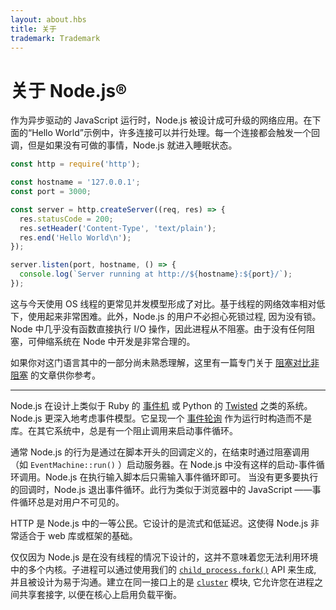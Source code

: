 ```yaml
---
layout: about.hbs
title: 关于
trademark: Trademark
---
```

# 关于 Node.js&reg;

作为异步驱动的 JavaScript 运行时，Node.js 被设计成可升级的网络应用。在下面的“Hello World”示例中，许多连接可以并行处理。每一个连接都会触发一个回调，但是如果没有可做的事情，Node.js 就进入睡眠状态。

```javascript
const http = require('http');

const hostname = '127.0.0.1';
const port = 3000;

const server = http.createServer((req, res) => {
  res.statusCode = 200;
  res.setHeader('Content-Type', 'text/plain');
  res.end('Hello World\n');
});

server.listen(port, hostname, () => {
  console.log(`Server running at http://${hostname}:${port}/`);
});
```

这与今天使用 OS 线程的更常见并发模型形成了对比。基于线程的网络效率相对低下，使用起来非常困难。此外，Node.js 的用户不必担心死锁过程, 因为没有锁。Node 中几乎没有函数直接执行 I/O 操作，因此进程从不阻塞。由于没有任何阻塞，可伸缩系统在 Node 中开发是非常合理的。

如果你对这门语言其中的一部分尚未熟悉理解，这里有一篇专门关于 [阻塞对比非阻塞][] 的文章供你参考。

---
Node.js 在设计上类似于 Ruby 的 [事件机][] 或 Python 的 [Twisted][] 之类的系统。 Node.js 更深入地考虑事件模型。它呈现一个 [事件轮询][] 作为运行时构造而不是库。在其它系统中，总是有一个阻止调用来启动事件循环。

通常 Node.js 的行为是通过在脚本开头的回调定义的，在结束时通过阻塞调用（如 `EventMachine::run()` ）启动服务器。在 Node.js 中没有这样的启动-事件循环调用。Node.js 在执行输入脚本后只需输入事件循环即可。
当没有更多要执行的回调时，Node.js 退出事件循环。此行为类似于浏览器中的 JavaScript ——事件循环总是对用户不可见的。

HTTP 是 Node.js 中的一等公民。它设计的是流式和低延迟。这使得 Node.js 非常适合于 web 库或框架的基础。

仅仅因为 Node.js 是在没有线程的情况下设计的，这并不意味着您无法利用环境中的多个内核。子进程可以通过使用我们的 [`child_process.fork()`][] API 来生成, 并且被设计为易于沟通。建立在同一接口上的是 [`cluster`][] 模块, 它允许您在进程之间共享套接字, 以便在核心上启用负载平衡。

[阻塞对比非阻塞]: https://nodejs.org/zh-cn/docs/guides/blocking-vs-non-blocking/
[`child_process.fork()`]: https://nodejs.org/api/child_process.html#child_process_child_process_fork_modulepath_args_options
[`cluster`]: https://nodejs.org/api/cluster.html
[事件轮询]: https://nodejs.org/zh-cn/docs/guides/event-loop-timers-and-nexttick/
[事件机]: https://github.com/eventmachine/eventmachine
[Twisted]: http://twistedmatrix.com/
